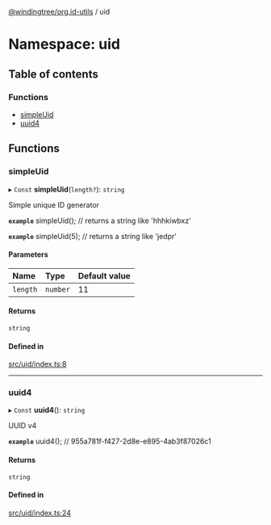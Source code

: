 [@windingtree/org.id-utils](../README.md) / uid

# Namespace: uid

## Table of contents

### Functions

- [simpleUid](uid.md#simpleuid)
- [uuid4](uid.md#uuid4)

## Functions

### simpleUid

▸ `Const` **simpleUid**(`length?`): `string`

Simple unique ID generator

**`example`**
simpleUid(); // returns a string like 'hhhkiwbxz'

**`example`**
simpleUid(5); // returns a string like 'jedpr'

#### Parameters

| Name | Type | Default value |
| :------ | :------ | :------ |
| `length` | `number` | 11 |

#### Returns

`string`

#### Defined in

[src/uid/index.ts:8](https://github.com/windingtree/org.id-sdk/blob/bcbadf0/packages/utils/src/uid/index.ts#L8)

___

### uuid4

▸ `Const` **uuid4**(): `string`

UUID v4

**`example`**
uuid4(); // 955a781f-f427-2d8e-e895-4ab3f87026c1

#### Returns

`string`

#### Defined in

[src/uid/index.ts:24](https://github.com/windingtree/org.id-sdk/blob/bcbadf0/packages/utils/src/uid/index.ts#L24)
